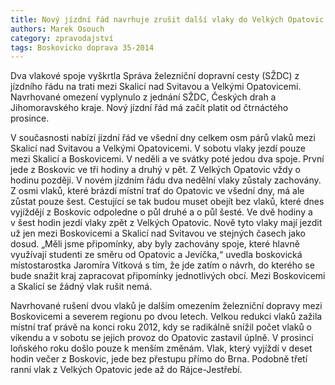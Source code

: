 ```yaml
---
title: Nový jízdní řád navrhuje zrušit další vlaky do Velkých Opatovic
authors: Marek Osouch
category: zpravodajství
tags: Boskovicko doprava 35-2014 
---
```


Dva vlakové spoje vyškrtla Správa železniční dopravní cesty (SŽDC) z jízdního řádu na trati mezi Skalicí nad Svitavou a Velkými Opatovicemi. Navrhované omezení vyplynulo z jednání SŽDC, Českých drah a Jihomoravského kraje. Nový jízdní řád má začít platit od čtrnáctého prosince.

V současnosti nabízí jízdní řád ve všední dny celkem osm párů vlaků mezi Skalicí nad Svitavou a Velkými Opatovicemi. V sobotu vlaky jezdí pouze mezi Skalicí a Boskovicemi. V neděli a ve svátky poté jedou dva spoje. První jede z Boskovic ve tři hodiny a druhý v pět. Z Velkých Opatovic vždy o hodinu později.
V novém jízdním řádu dva nedělní vlaky zůstaly zachovány. Z osmi vlaků, které brázdí místní trať do Opatovic ve všední dny, má ale zůstat pouze šest. Cestující se tak budou muset obejít bez vlaků, které dnes vyjíždějí z Boskovic odpoledne o půl druhé a o půl šesté. Ve dvě hodiny a v šest hodin jezdí vlaky zpět z Velkých Opatovic. Nově tyto vlaky mají jezdit už jen mezi Boskovicemi a Skalicí nad Svitavou ve stejných časech jako dosud. „Měli jsme připomínky, aby byly zachovány spoje, které hlavně využívají studenti ze směru od Opatovic a Jevíčka,“ uvedla boskovická místostarostka Jaromíra Vítková s tím, že jde zatím o návrh, do kterého se bude snažit kraj zapracovat připomínky jednotlivých obcí. Mezi Boskovicemi a Skalicí se žádný vlak rušit nemá.

Navrhované rušení dvou vlaků je dalším omezením železniční dopravy mezi Boskovicemi a severem regionu po dvou letech. Velkou redukci vlaků zažila místní trať právě na konci roku 2012, kdy se radikálně snížil počet vlaků o víkendu a v sobotu se jejich provoz do Opatovic zastavil úplně. V prosinci loňského roku došlo pouze k menším změnám. Vlak, který vyjíždí v deset hodin večer z Boskovic, jede bez přestupu přímo do Brna. Podobně třetí ranní vlak z Velkých Opatovic jede až do Rájce-Jestřebí.